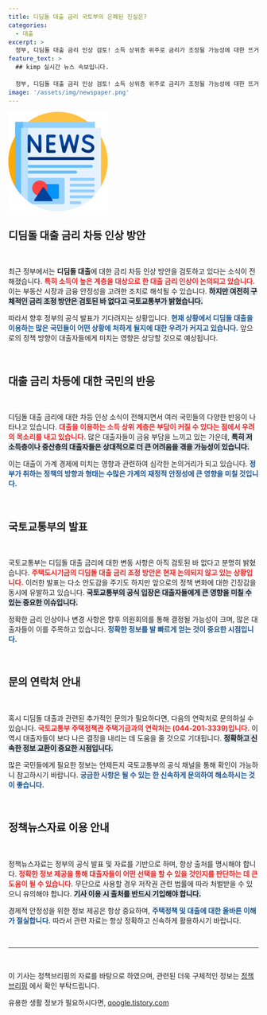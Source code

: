 ```yaml
---
title: 디딤돌 대출 금리 국토부의 은폐된 진실은?
categories:
  - 대출
excerpt: >
  정부, 디딤돌 대출 금리 인상 검토! 소득 상위층 위주로 금리가 조정될 가능성에 대한 뜨거운 논의가 시작됩니다. 정말 필요한 정책 변화일까요?
feature_text: >
  ## kimp 실시간 뉴스 속보입니다.

  정부, 디딤돌 대출 금리 인상 검토! 소득 상위층 위주로 금리가 조정될 가능성에 대한 뜨거운 논의가 시작됩니다. 정말 필요한 정책 변화일까요?
image: '/assets/img/newspaper.png'
---
```


<p><img src="/assets/img/newspaper.png" alt="kimplant 속보" /></p>

<h2 data-ke-size="size26">디딤돌 대출 금리 차등 인상 방안</h2>

<p data-ke-size="size16">&nbsp;</p>

<p>최근 정부에서는 <strong>디딤돌 대출</strong>에 대한 금리 차등 인상 방안을 검토하고 있다는 소식이 전해졌습니다. <b><span style="color: #ee2323;">특히 소득이 높은 계층을 대상으로 한 대출 금리 인상이 논의되고 있습니다.</span></b> 이는 부동산 시장과 금융 안정성을 고려한 조치로 해석될 수 있습니다. <b><span style="background-color: #21538527;">하지만 여전히 구체적인 금리 조정 방안은 검토된 바 없다고 국토교통부가 밝혔습니다.</span></b></p>

<p>따라서 향후 정부의 공식 발표가 기다려지는 상황입니다. <b><span style="color: #1a5490;">현재 상황에서 디딤돌 대출을 이용하는 많은 국민들이 어떤 상황에 처하게 될지에 대한 우려가 커지고 있습니다.</span></b> 앞으로의 정책 방향이 대출자들에게 미치는 영향은 상당할 것으로 예상됩니다.</p>

<p data-ke-size="size16">&nbsp;</p>

<h2 data-ke-size="size26">대출 금리 차등에 대한 국민의 반응</h2>

<p data-ke-size="size16">&nbsp;</p>

<p>디딤돌 대출 금리에 대한 차등 인상 소식이 전해지면서 여러 국민들의 다양한 반응이 나타나고 있습니다. <b><span style="color: #ee2323;">대출을 이용하는 소득 상위 계층은 부담이 커질 수 있다는 점에서 우려의 목소리를 내고 있습니다.</span></b> 많은 대출자들이 금융 부담을 느끼고 있는 가운데, <b><span style="background-color: #21538527;">특히 저소득층이나 중산층의 대출자들은 상대적으로 더 큰 어려움을 겪을 가능성이 있습니다.</span></b></p>

<p>이는 대출이 가계 경제에 미치는 영향과 관련하여 심각한 논의거리가 되고 있습니다. <b><span style="color: #1a5490;">정부가 취하는 정책의 방향과 형태는 수많은 가계의 재정적 안정성에 큰 영향을 미칠 것입니다.</span></b></p>

<p data-ke-size="size16">&nbsp;</p>

<h2 data-ke-size="size26">국토교통부의 발표</h2>

<p data-ke-size="size16">&nbsp;</p>

<p>국토교통부는 디딤돌 대출 금리에 대한 변동 사항은 아직 검토된 바 없다고 분명히 밝혔습니다. <b><span style="color: #ee2323;">주택도시기금의 디딤돌 대출 금리 조정 방안은 현재 논의되지 않고 있는 상황입니다.</span></b> 이러한 발표는 다소 안도감을 주기도 하지만 앞으로의 정책 변화에 대한 긴장감을 동시에 유발하고 있습니다. <b><span style="background-color: #21538527;">국토교통부의 공식 입장은 대출자들에게 큰 영향을 미칠 수 있는 중요한 이슈입니다.</span></b></p>

<p>정확한 금리 인상이나 변경 사항은 향후 의원회의를 통해 결정될 가능성이 크며, 많은 대출자들이 이를 주목하고 있습니다. <b><span style="color: #1a5490;">정확한 정보를 발 빠르게 얻는 것이 중요한 시점입니다.</span></b></p>

<p data-ke-size="size16">&nbsp;</p>

<h2 data-ke-size="size26">문의 연락처 안내</h2>

<p data-ke-size="size16">&nbsp;</p>

<p>혹시 디딤돌 대출과 관련된 추가적인 문의가 필요하다면, 다음의 연락처로 문의하실 수 있습니다. <b><span style="color: #ee2323;">국토교통부 주택정책관 주택기금과의 연락처는 (044-201-3339)입니다.</span></b> 이 역시 대출자들이 보다 나은 결정을 내리는 데 도움을 줄 것으로 기대됩니다. <b><span style="background-color: #21538527;">정확하고 신속한 정보 교환이 중요한 시점입니다.</span></b></p>

<p>많은 국민들에게 필요한 정보는 언제든지 국토교통부의 공식 채널을 통해 확인이 가능하니 참고하시기 바랍니다. <b><span style="color: #1a5490;">궁금한 사항은 될 수 있는 한 신속하게 문의하여 해소하시는 것이 좋습니다.</span></b></p>

<p data-ke-size="size16">&nbsp;</p>

<h2 data-ke-size="size26">정책뉴스자료 이용 안내</h2>

<p data-ke-size="size16">&nbsp;</p>

<p>정책뉴스자료는 정부의 공식 발표 및 자료를 기반으로 하며, 항상 출처를 명시해야 합니다. <b><span style="color: #ee2323;">정확한 정보 제공을 통해 대출자들이 어떤 선택을 할 수 있을 것인지를 판단하는 데 큰 도움이 될 수 있습니다.</span></b> 무단으로 사용할 경우 저작권 관련 법률에 따라 처벌받을 수 있으니 유의해야 합니다. <b><span style="background-color: #21538527;">기사 이용 시 출처를 반드시 기입해야 합니다.</span></b></p>

<p>경제적 안정성을 위한 정보 제공은 항상 중요하며, <b><span style="color: #1a5490;">주택정책 및 대출에 대한 올바른 이해가 절실합니다.</span></b> 따라서 관련 자료는 항상 정확하고 신속하게 활용하시기 바랍니다.</p>

<p data-ke-size="size16">&nbsp;</p>

<hr />

<p data-ke-size="size16">&nbsp;</p>

<p>이 기사는 정책브리핑의 자료를 바탕으로 하였으며, 관련된 더욱 구체적인 정보는 <a href="https://www.korea.kr">정책브리핑</a> 에서 확인 부탁드립니다.</p>
유용한 생활 정보가 필요하시다면, <a href="https://qoogle.tistory.com" rel="dofollow">qoogle.tistory.com</a>


